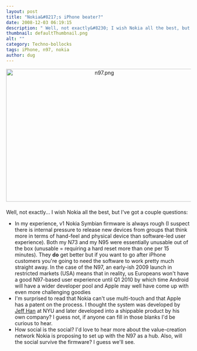 ```yaml
---
layout: post
title: "Nokia&#8217;s iPhone beater?"
date: 2008-12-03 06:19:15
description: " Well, not exactly&#8230; I wish Nokia all the best, but I&#8217;ve got a couple questions --  In my experience, v1 Nokia Symbian firmware is always rough (I suspect there is internal pressure to release new devices from groups that think&#8230;"
thumbnail: defaultThumbnail.png
alt: ""
category: Techno-bollocks
tags: iPhone, n97, nokia
author: dug
---
```


<p><a href="http://events.nokia.com/nokiaworld/home.htm" title="see the Nokia launch video"><img src="http://www.donkeyontheedge.com/assets_c/2008/12/n97-thumb-520x362.png" width="520" height="362" alt="n97.png" class="mt-image-center" style="text-align: center; display: block; margin: 0 auto 20px;" /></a></p>

<p>Well, not exactly... I wish Nokia all the best, but I've got a couple questions:</p>

<ul>
<li>In my experience, v1 Nokia Symbian firmware is always rough (I suspect there is internal pressure to release new devices from groups that think more in terms of hand-feel and physical device than software-led user experience). Both my <span class="caps">N73 </span>and my <span class="caps">N95 </span>were essentially unusable out of the box (unusable = requiring a hard reset more than one per 15 minutes). They <strong>do</strong> get better but if you want to go after iPhone customers you're going to need the software to work pretty much straight away. In the case of the <span class="caps">N97, </span>an early-ish 2009 launch in restricted markets (USA) means that in reality, us Europeans won't have a good <span class="caps">N97</span>-based user experience until Q1 2010 by which time Android will have a wider developer pool and Apple may well have come up with even more challenging goodies</li>
<li>I'm surprised to read that Nokia can't use multi-touch and that Apple has a patent on the process. I thought the system was developed by <a href="http://www.ted.com/index.php/talks/jeff_han_demos_his_breakthrough_touchscreen.html">Jeff Han</a> at <span class="caps">NYU </span>and later developed into a shippable product by his own company? I guess not, if anyone can fill in those blanks I'd be curious to hear.</li>
<li>How social is the social? I'd love to hear more about the value-creation network Nokia is proposing to set up with the <span class="caps">N97 </span>as a hub. Also, will the social survive the firmware? I guess we'll see.</li>
</ul>
